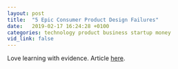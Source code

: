 ```yaml
---
layout: post
title:  "5 Epic Consumer Product Design Failures"
date:   2019-02-17 16:24:28 +0100
categories: technology product business startup money
vid_link: false
---
```


Love learning with evidence.   Article [here].

[here]: //www.solidsmack.com/design/5-epic-consumer-product-design-failures-and-how-wed-fix-them